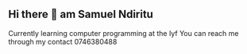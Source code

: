 ## Hi there 👋 am Samuel Ndiritu 
Currently learning computer programming at the Iyf
You can reach me through my contact 0746380488
<!--
**s-a-m-u-e-l-001/s-a-m-u-e-l-001** is a ✨ _special_ ✨ repository because its `README.md` (this file) appears on your GitHub profile.

Here are some ideas to get you started:

- 🔭 I’m currently working on ...
- 🌱 I’m currently learning ...
- 👯 I’m looking to collaborate on ...
- 🤔 I’m looking for help with ...
- 💬 Ask me about ...
- 📫 How to reach me: ...
- 😄 Pronouns: ...
- ⚡ Fun fact: ...
-->

